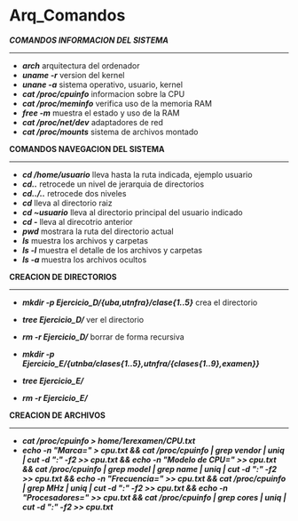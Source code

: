 # Arq_Comandos

*****COMANDOS INFORMACION DEL SISTEMA*****
*******************************************

- ***arch***                 arquitectura del ordenador
- ***uname -r***             version del kernel
- ***unane -a***             sistema operativo, usuario, kernel
- ***cat /proc/cpuinfo***    informacion sobre la CPU
- ***cat /proc/meminfo***    verifica uso de la memoria RAM
- ***free -m***              muestra el estado y uso de la RAM
- ***cat /proc/net/dev***    adaptadores de red
- ***cat /proc/mounts***     sistema de archivos montado


******COMANDOS NAVEGACION DEL SISTEMA******
*******************************************

- ***cd /home/usuario***      lleva hasta la ruta indicada, ejemplo usuario
- ***cd..***                  retrocede un nivel de jerarquia de directorios
- ***cd../..***               retrocede dos niveles
- ***cd***                    lleva al directorio raiz
- ***cd ~usuario***           lleva al directorio principal del usuario indicado
- ***cd -***                  lleva al direcotrio anterior
- ***pwd***                   mostrara la ruta del directorio actual
- ***ls***                    muestra los archivos y carpetas
- ***ls -l***                 muestra el detalle de los archivos y carpetas
- ***ls -a***                 muestra los archivos ocultos


**********CREACION DE DIRECTORIOS**********
*******************************************
- ***mkdir -p Ejercicio_D/{uba,utnfra}/clase{1..5}***     crea el directorio
- ***tree Ejercicio_D/***                                 ver el directorio   
- ***rm -r  Ejercicio_D/***                               borrar de forma recursiva

- ***mkdir -p Ejercicio_E/{utnba/clases{1..5},utnfra/{clases{1..9},examen}}***
- ***tree Ejercicio_E/***                                   
- ***rm -r  Ejercicio_E/***


**********CREACION DE ARCHIVOS**********
*******************************************
- ***cat /proc/cpuinfo > home/1erexamen/CPU.txt***
- ***echo -n "Marca=" > cpu.txt && cat /proc/cpuinfo | grep vendor | uniq | cut -d ":" -f2 >> cpu.txt && echo -n "Modelo de CPU=" >> cpu.txt && cat /proc/cpuinfo | grep model | grep name | uniq | cut -d ":" -f2 >> cpu.txt && echo -n "Frecuencia=" >> cpu.txt && cat /proc/cpuinfo | grep MHz | uniq | cut -d ":" -f2 >> cpu.txt && echo -n "Procesadores=" >> cpu.txt  &&  cat /proc/cpuinfo | grep cores | uniq | cut -d ":" -f2 >> cpu.txt***
